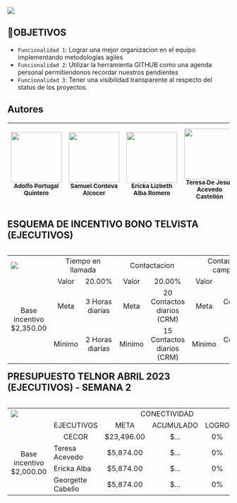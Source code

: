 ![](https://www.telvista.com/wp-content/uploads/2022/06/Logo-Telvista.png)

## :hammer:OBJETIVOS

- `Funcionalidad 1`: Lograr una mejor organizacion en el equipo implementando metodologias agiles
- `Funcionalidad 2`: Utilizar la herramienta GITHUB como una agenda personal permitiendonos recordar nuestros pendientes
- `Funcionalidad 3`: Tener una visibilidad transparente al respecto del status de los proyectos.





## Autores

| [<img src="https://avatars.githubusercontent.com/u/129910499?v=4" width=115><br><sub>Adolfo Portugal Quintero</sub>](https://github.com/AdolfoPortugal) |  [<img src="https://avatars.githubusercontent.com/u/129912282?v=4" width=115><br><sub>Samuel Cordova Alcocer</sub>](https://github.com/SamuelCordovaA) |  [<img src="https://avatars.githubusercontent.com/u/129985196?v=4" width=115><br><sub>Ericka Lizbeth Alba Romero</sub>](https://github.com/ErickaAlba) |  [<img src="https://avatars.githubusercontent.com/u/129977345?v=4" width=115><br><sub>Teresa De Jesus Acevedo Castellón</sub>](https://github.com/TeresaAcevedo)  |  [<img src="https://avatars.githubusercontent.com/u/129979825?v=4" width=115><br><sub>Adilene Georgette Cabello Rodriguez</sub>](https://github.com/AdileneCabello)  |  [<img src="https://avatars.githubusercontent.com/u/129994392?v=4" width=115><br><sub>Mariana Meza Ramirez</sub>](https://github.com/MarianaMezaRamirez)  
| :---: | :---: | :---: | :---: | :---: | :---: |


## ESQUEMA DE INCENTIVO BONO TELVISTA (EJECUTIVOS)

<table ALIGN="LEFT">
  <tr>
    <td><img src="https://www.telvista.com/wp-content/uploads/2022/06/Logo-Telvista.png"></td>
    <td align="center" colspan="2">Tiempo en llamada</td>
    <td align="center" colspan="2">Contactacion</td>
    <td align="center" colspan="2">Contactacion campañas</td>
    <td align="center"colspan="2">Generacion OPNS</td>
  </tr>
  <tr>
    <td align="center" rowspan="3">Base incentivo $2,350.00</td>
    <td align="center">Valor</td>
    <td align="center">20.00%</td>
    <td align="center">Valor</td>
    <td align="center">20.00%</td>
    <td align="center">Valor</td>
    <td align="center">30.00%</td>
    <td align="center">Valor</td>
    <td align="center">30.00%</td>
  </tr>
  <tr>
    <td align="center">Meta</td>
    <td align="center">3 Horas diarías</td>
    <td align="center">Meta</td>
    <td align="center">20 Contactos diarios (CRM)</td>
    <td align="center">Meta</td>
    <td align="center">Contactacion 80%</td>
    <td align="center">Meta</td>
    <td align="center">20 OPN`s</td>
  </tr>
  <tr>
    <td align="center">Minimo</td>
    <td align="center">2 Horas diarías</td>
    <td align="center">Minimo</td>
    <td align="center">15 Contactos diarios (CRM) </td>
    <td align="center">Minimo</td>
    <td align="center">Contactacion 70%</td>
    <td align="center">Minimo</td>
    <td align="center">16 OPN`s</td>
  </tr>
</table>




## PRESUPUESTO TELNOR ABRIL 2023 (EJECUTIVOS) - SEMANA 2



<table ALIGN="LEFT">
  <tr>
    <td><img src="https://www.telnor.com/documents/109993/0/logo-telnor.png/0b5c98e1-419e-0666-8d16-73fce7593eb9?t=1521827641000"></td>
    <td align="center" colspan="2"></td>
    <td align="center" colspan="3">CONECTIVIDAD</td>
    <td align="center" colspan="3">IT</td>
    <td align="center" colspan="3">INFINITUM</td>
    <td align="center" colspan="3">WIFI</td>
  </tr>
  <tr>
    <td></td>
    <td colspan="2">EJECUTIVOS</td>
    <td align="center">META</td>
    <td align="center">ACUMULADO</td>
    <td align="center">LOGRO</td>
    <td align="center">META</td>
    <td align="center">ACUMULADO</td>
    <td align="center">LOGRO</td>
    <td align="center">META</td>
    <td align="center">ACUMULADO</td>
    <td align="center">LOGRO</td>
    <td align="center">META</td>
    <td align="center">ACUMULADO</td>
    <td align="center">LOGRO</td>
    
  </tr>
  
  <tr>
    <td align="center" rowspan="4">Base incentivo $2,000.00</td>
    <td align="center" colspan="2">CECOR</td>
    <td align="center">$23,496.00</td>
    <td align="center">$...</td>
    <td align="center">0%</td>
    <td align="center">$160,257.00</td>
    <td align="center">0</td>
    <td align="center">0%</td>
    <td align="center">117</td>
    <td align="center">0</td>
    <td align="center">0%</td>
    <td align="center">180</td>
    <td align="center">0</td>
    <td align="center">0%</td>
    
  </tr>
 
  <tr>
    <td colspan="2">Teresa Acevedo</td>
    <td align="center">$5,874.00</td>
    <td align="center">$...</td>
    <td align="center">0%</td>
    <td align="center">$40,448.00</td>
    <td align="center">0</td>
    <td align="center">0%</td>
    <td align="center">33</td>
    <td align="center">0</td>
    <td align="center">0%</td>
    <td align="center">45</td>
    <td align="center">0</td>
    <td align="center">0%</td>
  </tr>
  <tr>
    <td colspan="2">Ericka Alba</td>
    <td align="center">$5,874.00</td>
    <td align="center">$...</td>
    <td align="center">0%</td>
    <td align="center">$38,916.00</td>
    <td align="center">0</td>
    <td align="center">0%</td>
    <td align="center">35</td>
    <td align="center">0</td>
    <td align="center">0%</td>
    <td align="center">45</td>
    <td align="center">0</td>
    <td align="center">0%</td>
  </tr>
  <tr>
    <td colspan="2">Georgette Cabello</td>
    <td align="center">$5,874.00</td>
    <td align="center">$...</td>
    <td align="center">0%</td>
    <td align="center">$40,448.00</td>
    <td align="center">0</td>
    <td align="center">0%</td>
    <td align="center">18</td>
    <td align="center">0</td>
    <td align="center">0%</td>
    <td align="center">45</td>
    <td align="center">0</td>
    <td align="center">0%</td>
  </tr>
</table>

